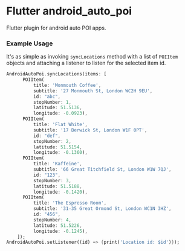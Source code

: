 # Flutter android_auto_poi

Flutter plugin for android auto POI apps.


### Example Usage
It's as simple as invoking `syncLocations` method with a list of `POIItem` objects and attaching a listener to listen for the selected item id.

```dart
AndroidAutoPoi.syncLocations(items: [
      POIItem(
          title: 'Monmouth Coffee',
          subtitle: '27 Monmouth St, London WC2H 9EU',
          id: "abc",
          stopNumber: 1,
          latitude: 51.5136,
          longitude: -0.0923),
      POIItem(
          title: 'Flat White',
          subtitle: '17 Berwick St, London W1F 0PT',
          id: "def",
          stopNumber: 2,
          latitude: 51.5154,
          longitude: -0.1360),
      POIItem(
          title: 'Kaffeine',
          subtitle: '66 Great Titchfield St, London W1W 7QJ',
          id: "123",
          stopNumber: 3,
          latitude: 51.5188,
          longitude: -0.1420),
      POIItem(
          title: 'The Espresso Room',
          subtitle: '31-35 Great Ormond St, London WC1N 3HZ',
          id: "456",
          stopNumber: 4,
          latitude: 51.5226,
          longitude: -0.1245),
    ]);
AndroidAutoPoi.setListener((id) => {print('Location id: $id')});
```



